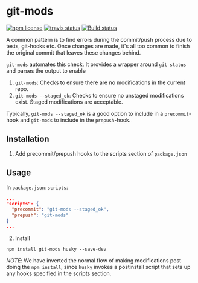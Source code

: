 # git-mods
<!-- badge -->
[![npm license](https://img.shields.io/npm/l/git-mods.svg)](https://www.npmjs.com/package/git-mods)
[![travis status](https://img.shields.io/travis/sramam/git-mods.svg)](https://travis-ci.org/sramam/git-mods)
[![Build status](https://ci.appveyor.com/api/projects/status/l734j8mjdy9px31q?svg=true)](https://ci.appveyor.com/project/sramam/git-mods)
<!-- endbadge -->

A common pattern is to find errors during the commit/push process due to tests,
git-hooks etc. Once changes are made, it's all too common to finish the original
commit that leaves these changes behind.

`git-mods` automates this check. It provides a wrapper around `git status` and parses the output to enable
1. `git-mods`: Checks to ensure there are no modifications in the current repo.
2. `git-mods --staged_ok`: Checks to ensure no unstaged modifications exist. Staged modifications are acceptable.

Typically, `git-mods --staged_ok` is a good option to include in a `precommit`-hook  and `git-mods` to include in the `prepush`-hook.

## Installation

1. Add precommit/prepush hooks to the scripts section of `package.json`
## Usage
In `package.json:scripts`:

```json
...
"scripts": {
  "precommit": "git-mods --staged_ok",
  "prepush": "git-mods"
}
...
```

2. Install
```
npm install git-mods husky --save-dev
```

*NOTE*: We have inverted the normal flow of making modifications post doing the `npm install`, since `husky` invokes a postinstall script that sets up any hooks specified in the scripts section.
